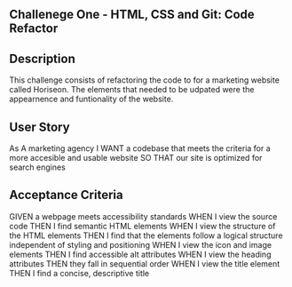 ## Challenege One - HTML, CSS and Git: Code Refactor

## Description
This challenge consists of refactoring the code to for a marketing website called Horiseon. The elements that needed to be udpated were the appearnence and funtionality of the website.

## User Story
As A marketing agency
I WANT a codebase that meets the criteria for a more accesible and usable website
SO THAT our site is optimized for search engines

## Acceptance Criteria
GIVEN a webpage meets accessibility standards
WHEN I view the source code
THEN I find semantic HTML elements
WHEN I view the structure of the HTML elements
THEN I find that the elements follow a logical structure independent of styling and positioning
WHEN I view the icon and image elements
THEN I find accessible alt attributes
WHEN I view the heading attributes
THEN they fall in sequential order
WHEN I view the title element
THEN I find a concise, descriptive title
